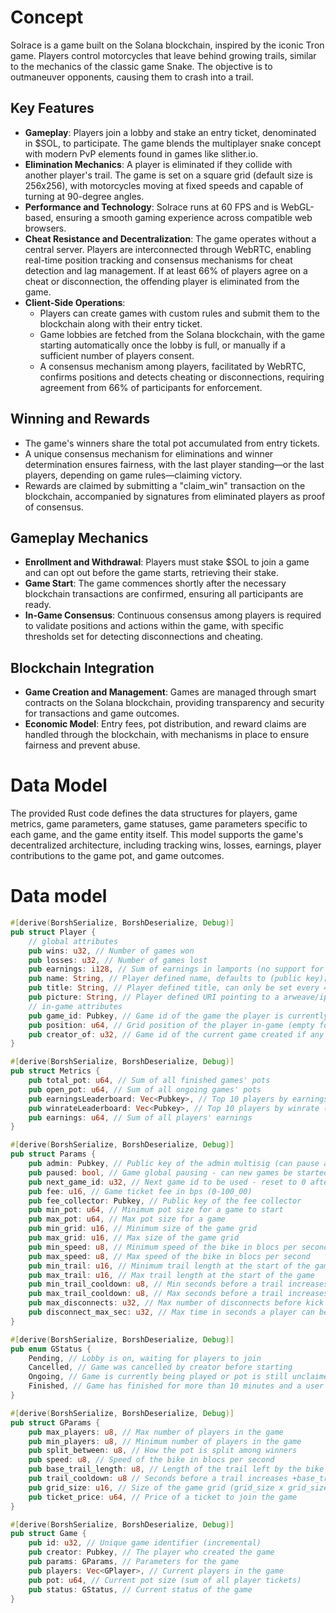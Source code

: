 # Concept

Solrace is a game built on the Solana blockchain, inspired by the iconic Tron game. Players control motorcycles that leave behind growing trails, similar to the mechanics of the classic game Snake. The objective is to outmaneuver opponents, causing them to crash into a trail.

## Key Features

- **Gameplay**: Players join a lobby and stake an entry ticket, denominated in $SOL, to participate. The game blends the multiplayer snake concept with modern PvP elements found in games like slither.io.
- **Elimination Mechanics**: A player is eliminated if they collide with another player's trail. The game is set on a square grid (default size is 256x256), with motorcycles moving at fixed speeds and capable of turning at 90-degree angles.
- **Performance and Technology**: Solrace runs at 60 FPS and is WebGL-based, ensuring a smooth gaming experience across compatible web browsers.
- **Cheat Resistance and Decentralization**: The game operates without a central server. Players are interconnected through WebRTC, enabling real-time position tracking and consensus mechanisms for cheat detection and lag management. If at least 66% of players agree on a cheat or disconnection, the offending player is eliminated from the game.
- **Client-Side Operations**:
  - Players can create games with custom rules and submit them to the blockchain along with their entry ticket.
  - Game lobbies are fetched from the Solana blockchain, with the game starting automatically once the lobby is full, or manually if a sufficient number of players consent.
  - A consensus mechanism among players, facilitated by WebRTC, confirms positions and detects cheating or disconnections, requiring agreement from 66% of participants for enforcement.

## Winning and Rewards

- The game's winners share the total pot accumulated from entry tickets.
- A unique consensus mechanism for eliminations and winner determination ensures fairness, with the last player standing—or the last players, depending on game rules—claiming victory.
- Rewards are claimed by submitting a "claim_win" transaction on the blockchain, accompanied by signatures from eliminated players as proof of consensus.

## Gameplay Mechanics

- **Enrollment and Withdrawal**: Players must stake $SOL to join a game and can opt out before the game starts, retrieving their stake.
- **Game Start**: The game commences shortly after the necessary blockchain transactions are confirmed, ensuring all participants are ready.
- **In-Game Consensus**: Continuous consensus among players is required to validate positions and actions within the game, with specific thresholds set for detecting disconnections and cheating.

## Blockchain Integration

- **Game Creation and Management**: Games are managed through smart contracts on the Solana blockchain, providing transparency and security for transactions and game outcomes.
- **Economic Model**: Entry fees, pot distribution, and reward claims are handled through the blockchain, with mechanisms in place to ensure fairness and prevent abuse.

# Data Model

The provided Rust code defines the data structures for players, game metrics, game parameters, game statuses, game parameters specific to each game, and the game entity itself. This model supports the game's decentralized architecture, including tracking wins, losses, earnings, player contributions to the game pot, and game outcomes.

# Data model
```rust
#[derive(BorshSerialize, BorshDeserialize, Debug)]
pub struct Player {
    // global attributes
    pub wins: u32, // Number of games won
    pub losses: u32, // Number of games lost
    pub earnings: i128, // Sum of earnings in lamports (no support for SPL tokens)
    pub name: String, // Player defined name, defaults to (public key)[:8]
    pub title: String, // Player defined title, can only be set every 42 games (wins+losses) % 42 == 0
    pub picture: String, // Player defined URI pointing to a arweave/ipfs
    // in-game attributes
    pub game_id: Pubkey, // Game id of the game the player is currently in
    pub position: u64, // Grid position of the player in-game (empty for stateless, webrtc only games)
    pub creator_of: u32, // Game id of the current game created if any (a new game cannot be started by a player if his previous game is still pending)
}

#[derive(BorshSerialize, BorshDeserialize, Debug)]
pub struct Metrics {
    pub total_pot: u64, // Sum of all finished games' pots
    pub open_pot: u64, // Sum of all ongoing games' pots
    pub earningsLeaderboard: Vec<Pubkey>, // Top 10 players by earnings (only players with more than 42 games)
    pub winrateLeaderboard: Vec<Pubkey>, // Top 10 players by winrate (wins/games, only players with more than 42 games)
    pub earnings: u64, // Sum of all players' earnings
}

#[derive(BorshSerialize, BorshDeserialize, Debug)]
pub struct Params {
    pub admin: Pubkey, // Public key of the admin multisig (can pause and update these params)
    pub paused: bool, // Game global pausing - can new games be started
    pub next_game_id: u32, // Next game id to be used - reset to 0 after reaching u32::MAX to save space
    pub fee: u16, // Game ticket fee in bps (0-100_00)
    pub fee_collector: Pubkey, // Public key of the fee collector
    pub min_pot: u64, // Minimum pot size for a game to start
    pub max_pot: u64, // Max pot size for a game
    pub min_grid: u16, // Minimum size of the game grid
    pub max_grid: u16, // Max size of the game grid
    pub min_speed: u8, // Minimum speed of the bike in blocs per second
    pub max_speed: u8, // Max speed of the bike in blocs per second
    pub min_trail: u16, // Minimum trail length at the start of the game
    pub max_trail: u16, // Max trail length at the start of the game
    pub min_trail_cooldown: u8, // Min seconds before a trail increases +base_trail_length
    pub max_trail_cooldown: u8, // Max seconds before a trail increases +base_trail_length
    pub max_disconnects: u32, // Max number of disconnects before kick
    pub disconnect_max_sec: u32, // Max time in seconds a player can be disconnected before kick
}

#[derive(BorshSerialize, BorshDeserialize, Debug)]
pub enum GStatus {
    Pending, // Lobby is on, waiting for players to join
    Cancelled, // Game was cancelled by creator before starting
    Ongoing, // Game is currently being played or pot is still unclaimed
    Finished, // Game has finished for more than 10 minutes and a user withdrew or pot has been claimed by winner
}

#[derive(BorshSerialize, BorshDeserialize, Debug)]
pub struct GParams {
    pub max_players: u8, // Max number of players in the game
    pub min_players: u8, // Minimum number of players in the game
    pub split_between: u8, // How the pot is split among winners
    pub speed: u8, // Speed of the bike in blocs per second
    pub base_trail_length: u8, // Length of the trail left by the bike at the start of the game
    pub trail_cooldown: u8 // Seconds before a trail increases +base_trail_length
    pub grid_size: u16, // Size of the game grid (grid_size x grid_size)
    pub ticket_price: u64, // Price of a ticket to join the game
}

#[derive(BorshSerialize, BorshDeserialize, Debug)]
pub struct Game {
    pub id: u32, // Unique game identifier (incremental)
    pub creator: Pubkey, // The player who created the game
    pub params: GParams, // Parameters for the game
    pub players: Vec<GPlayer>, // Current players in the game
    pub pot: u64, // Current pot size (sum of all player tickets)
    pub status: GStatus, // Current status of the game
}
```